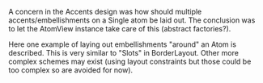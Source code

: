 A concern in the Accents design was how should multiple accents/embellishments on a Single atom be laid out.  The conclusion was to let the AtomView instance take care of this (abstract factories?).

Here one example of laying out embellishments "around" an Atom is described.   This is very similar to "Slots" in BorderLayout.  Other more complex schemes may exist (using layout constraints but those could be too complex so are avoided for now).
